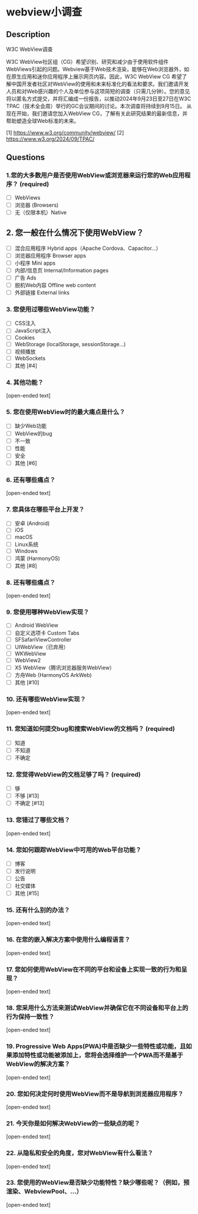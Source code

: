 # webview小调查 #

## Description 

W3C WebView调查

W3C WebView社区组（CG）希望识别、研究和减少由于使用软件组件WebViews引起的问题。Webview基于Web技术渲染，能够在Web浏览器外，如在原生应用和迷你应用程序上展示网页内容。因此，W3C WebView CG 希望了解中国开发者社区对WebView的使用和未来标准化的看法和要求。我们邀请开发人员和对Web感兴趣的个人及单位参与这项简短的调查（只需几分钟）。您的意见将以匿名方式提交，并将汇编成一份报告，以推动2024年9月23日至27日在W3C TPAC（技术全会周）举行的GC会议期间的讨论。本次调查将持续到9月15日。 
从现在开始，我们邀请您加入WebView CG，了解有关此研究结果的最新信息，并帮助塑造全球Web标准的未来。

[1] https://www.w3.org/community/webview/
[2] https://www.w3.org/2024/09/TPAC/


## Questions

### 1.您的大多数用户是否使用WebView或浏览器来运行您的Web应用程序？ (required)

- [ ] WebViews
- [ ] 浏览器 (Browsers)
- [ ] 无（仅限本机）Native

## 2. 您一般在什么情况下使用WebView？ 

- [ ] 混合应用程序 Hybrid apps（Apache Cordova、Capacitor...）
- [ ] 浏览器应用程序 Browser apps
- [ ] 小程序 Mini apps
- [ ] 内部/信息页 Internal/Information pages
- [ ] 广告 Ads
- [ ] 脱机Web内容 Offline web content
- [ ] 外部链接 External links

### 3. 您使用过哪些WebView功能？

- [ ] CSS注入 
- [ ] JavaScript注入
- [ ] Cookies
- [ ] WebStorage (localStorage, sessionStorage...)
- [ ] 视频播放
- [ ] WebSockets
- [ ] 其他 [#4]

### 4. 其他功能？

[open-ended text]

### 5. 您在使用WebView时的最大痛点是什么？ 

- [ ] 缺少Web功能
- [ ] WebView的bug
- [ ] 不一致
- [ ] 性能
- [ ] 安全
- [ ] 其他 [#6]

### 6. 还有哪些痛点？

[open-ended text]


### 7. 您具体在哪些平台上开发？

- [ ] 安卓 (Android)
- [ ] iOS
- [ ] macOS
- [ ] Linux系统
- [ ] Windows
- [ ] 鸿蒙 (HarmonyOS)
- [ ] 其他 [#8]

### 8. 还有哪些痛点？

[open-ended text]

### 9. 您使用哪种WebView实现？

- [ ] Android WebView
- [ ] 自定义选项卡 Custom Tabs
- [ ] SFSafariViewController
- [ ] UIWebView（已弃用）
- [ ] WKWebView
- [ ] WebView2
- [ ] X5 WebView（腾讯浏览器服务WebView）
- [ ] 方舟Web (HarmonyOS ArkWeb)
- [ ] 其他 [#10]

### 10. 还有哪些WebView实现？

[open-ended text]

### 11. 您知道如何提交bug和搜索WebView的文档吗？ (required)

- [ ] 知道
- [ ] 不知道
- [ ] 不确定

### 12. 您觉得WebView的文档足够了吗？ (required)

- [ ] 够
- [ ] 不够 [#13]
- [ ] 不确定 [#13]

### 13. 您错过了哪些文档？

[open-ended text]


### 14. 您如何跟踪WebView中可用的Web平台功能？

- [ ] 博客
- [ ] 发行说明
- [ ] 公告
- [ ] 社交媒体
- [ ] 其他 [#15]

### 15. 还有什么别的办法？

[open-ended text]


### 16. 在您的嵌入解决方案中使用什么编程语言？

[open-ended text]


### 17. 您如何使用WebView在不同的平台和设备上实现一致的行为和呈现？ 

[open-ended text]


### 18. 您采用什么方法来测试WebView并确保它在不同设备和平台上的行为保持一致性？

[open-ended text]


### 19. Progressive Web Apps(PWA)中是否缺少一些特性或功能，且如果添加特性或功能被添加上，您将会选择维护一个PWA而不是基于WebView的解决方案？

[open-ended text]


### 20. 您如何决定何时使用WebView而不是导航到浏览器应用程序？

[open-ended text]


### 21. 今天你是如何解决WebView的一些缺点的呢？

[open-ended text]


### 22. 从隐私和安全的角度，您对WebView有什么看法？

[open-ended text]


### 23. 您使用的WebView是否缺少功能特性？缺少哪些呢？（例如，预渲染、WebviewPool、...）

[open-ended text]


